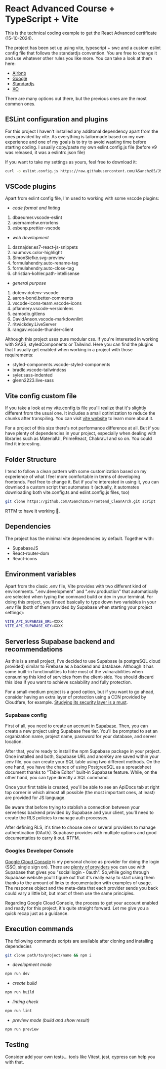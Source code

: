 # React Advanced Course + TypeScript + Vite

This is the technical coding example to get the React Advanced certificate (15-10-2024).

The project has been set up using vite, typescript + swc and a custom eslint config file that follows the standardjs convention. You are free to change it and use whatever other rules you like more. You can take a look at them here:

- [Airbnb](https://github.com/airbnb/javascript)
- [Google](https://google.github.io/styleguide/jsguide.html)
- [Standardjs](https://standardjs.com/rules)
- [XO](https://github.com/xojs/xo)

There are many options out there, but the previous ones are the most common ones.

## ESLint configuration and plugins

For this project I haven't installed any additonal dependency apart from the ones provided by vite. As everything is tailormade based on my own experience and one of my goals is to try to avoid wasting time before starting coding. I usually copy/paste my own eslint.config.js file (before v9 was released, it was a eslintrc.json file)

If you want to take my settings as yours, feel free to download it:

```sh
curl -o eslint.config.js https://raw.githubusercontent.com/ASanchz85/JS-Utils/main/eslint.config.js
```

## VSCode plugins

Apart from eslint config file, I'm used to working with some vscode plugins:

- *code format and linting*

1. dbaeumer.vscode-eslint
2. usernamehw.errorlens
3. esbenp.prettier-vscode

- *web development*

1. dsznajder.es7-react-js-snippets
2. naumovs.color-highlight
3. SimonSiefke.svg-preview
4. formulahendry.auto-rename-tag
5. formulahendry.auto-close-tag
6. christian-kohler.path-intellisense

- *general purpose*

1. dotenv.dotenv-vscode
2. aaron-bond.better-comments
3. vscode-icons-team.vscode-icons
4. pflannery.vscode-versionlens
5. eamodio.gitlens
6. DavidAnson.vscode-markdownlint
7. ritwickdey.LiveServer
8. rangav.vscode-thunder-client

Although this project uses pure modular css. If you're interested in working with SASS, styledComponents or Tailwind. Here you can find the plugins that I usually get enabled when working in a project with those requirements:

- styled-components.vscode-styled-components
- bradlc.vscode-tailwindcss
- syler.sass-indented
- glenn2223.live-sass

## Vite config custom file

If you take a look at my vite.config.ts file you'll realize that it's slightly different from the usual one. It includes a small optimization to reduce the chunks after transpiling. You can visit [vite website](https://vitejs.dev/config/) to learn more about it.

For a project of this size there's not performance difference at all. But if you have plenty of dependencies in your project, especially when dealing with libraries such as MaterialUI, PrimeReact, ChakraUI and so on. You could find it interesting.

## Folder Structure

I tend to follow a clean pattern with some customization based on my experience of what I feel more comfortable in terms of developing frontends. Feel free to change it. But if you're interested in using it, you can downlaod a custom script that automates it (actually, it automates downloading both vite.config.ts and eslint.config.js files, too)

```sh
git clone https://github.com/ASanchz85/Frontend_CleanArch.git script
```

RTFM to have it working 💪.

## Dependencies

The project has the minimal vite dependencies by default. Together with:

- SupabaseJS
- React-router-dom
- React-icons

## Environment variables

Apart from the clasic .env file, Vite provides with two different kind of environments. ".env.development" and ".env.production" that automatically are selected when typing the command build or dev in your terminal. For doing this project, you'll need basically to type down two variables in your .env file (both of them provided by Supabase when starting your project settings):

```sh
VITE_API_SUPABASE_URL=XXXX
VITE_API_SUPABASE_KEY=XXXX
```

## Serverless Supabase backend and recommendations

As this is a small project, I've decided to use Supabase (a postgreSQL cloud provided) similar to Firebase as a backend and database. Although it has some built-in functionalities to hide most of the vulnarabilities when consuming this kind of servicies from the client-side. You should discard this idea if you want to achieve scalability and fully protection.

For a small-medium project is a good option, but if you want to go ahead, consider having an extra layer of protection using a CDN provided by Cloudfare, for example. [Studying its security layer is a must](https://supabase.com/docs/guides/database/postgres/row-level-security).

### Supabase config

First of all, you need to create an account in [Supabase](https://supabase.com/). Then, you can create a new project using Supabase free tier. You'll be prompted to set an organization name, project name, password for your database, and server location.

After that, you're ready to install the npm Supabase package in your project. Once installed and both, Supabase URL and anonKey are saved within your .env file, you can create your SQL table using two different methods. On the one hand, you have the chance of using PostgreeSQL as a spreadsheet document thanks to "Table Editor" built-in Supabase feature. While, on the other hand, you can type directly a SQL command.

Once your first table is created, you'll be able to see an ApiDocs tab at right top corner in which almost all possible (the most important ones, at least) are provided for JS language.

Be aware that before trying to stablish a connection between your serverless backend provided by Supabase and your client, you'll need to create the RLS policies to manage auth processes.

After defining RLS, it's time to choose one or several providers to manage authentication (0Auth). Supabase provides with multiple options and good documentatios to carry it out. RTFM.

### Googles Developer Console

[Google Cloud Console](https://console.cloud.google.com/) is my personal choice as provider for doing the login (SSO, single sign on). There are [plenty of providers](https://supabase.com/docs/guides/auth/social-login) you can use with Supabase that gives you "social login - 0auth". So,while going through Supabase website you'll figure out that it's really easy to start using them thanks to the amount of links to documentation with examples of usage. The response object and the meta-data that each provider sends you back could vary a little bit, but most of them use the same principles.

Regarding Google Cloud Console, the process to get your account enabled and ready for this project, it's quite straight forward. Let me give you a quick recap just as a guidance.

## Execution commands

The following commands scripts are available after cloning and installing dependecies

```sh
git clone path/to/project/name && npm i

```

- *development mode*

```sh
npm run dev

```

- *create build*

```sh
npm run build
```

- *linting check*

```sh
npm run lint
```

- *preview mode (build and show result)*

```sh
npm run preview
```

## Testing

Consider add your own tests... tools like Vitest, jest, cypress can help you with that.
